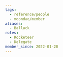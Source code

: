 ```yaml
---
tags:
  - reference/people
  - moondao/member
aliases:
  - Ballack
roles:
  - Rocketeer
  - Delegate
member_since: 2022-01-20
---
```

